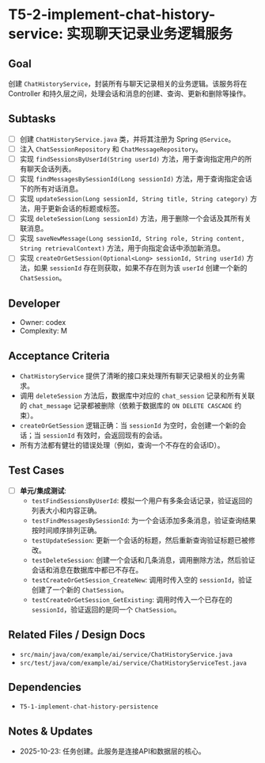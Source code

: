 # T5-2-implement-chat-history-service: 实现聊天记录业务逻辑服务

## Goal
创建 `ChatHistoryService`，封装所有与聊天记录相关的业务逻辑。该服务将在 Controller 和持久层之间，处理会话和消息的创建、查询、更新和删除等操作。

## Subtasks
- [ ] 创建 `ChatHistoryService.java` 类，并将其注册为 Spring `@Service`。
- [ ] 注入 `ChatSessionRepository` 和 `ChatMessageRepository`。
- [ ] 实现 `findSessionsByUserId(String userId)` 方法，用于查询指定用户的所有聊天会话列表。
- [ ] 实现 `findMessagesBySessionId(Long sessionId)` 方法，用于查询指定会话下的所有对话消息。
- [ ] 实现 `updateSession(Long sessionId, String title, String category)` 方法，用于更新会话的标题或标签。
- [ ] 实现 `deleteSession(Long sessionId)` 方法，用于删除一个会话及其所有关联消息。
- [ ] 实现 `saveNewMessage(Long sessionId, String role, String content, String retrievalContext)` 方法，用于向指定会话中添加新消息。
- [ ] 实现 `createOrGetSession(Optional<Long> sessionId, String userId)` 方法，如果 `sessionId` 存在则获取，如果不存在则为该 `userId` 创建一个新的 `ChatSession`。

## Developer
- Owner: codex
- Complexity: M

## Acceptance Criteria
- `ChatHistoryService` 提供了清晰的接口来处理所有聊天记录相关的业务需求。
- 调用 `deleteSession` 方法后，数据库中对应的 `chat_session` 记录和所有关联的 `chat_message` 记录都被删除（依赖于数据库的 `ON DELETE CASCADE` 约束）。
- `createOrGetSession` 逻辑正确：当 `sessionId` 为空时，会创建一个新的会话；当 `sessionId` 有效时，会返回现有的会话。
- 所有方法都有健壮的错误处理（例如，查询一个不存在的会话ID）。

## Test Cases
- [ ] **单元/集成测试**:
    - `testFindSessionsByUserId`: 模拟一个用户有多条会话记录，验证返回的列表大小和内容正确。
    - `testFindMessagesBySessionId`: 为一个会话添加多条消息，验证查询结果按时间顺序排列正确。
    - `testUpdateSession`: 更新一个会话的标题，然后重新查询验证标题已被修改。
    - `testDeleteSession`: 创建一个会话和几条消息，调用删除方法，然后验证会话和消息在数据库中都已不存在。
    - `testCreateOrGetSession_CreateNew`: 调用时传入空的 `sessionId`，验证创建了一个新的 `ChatSession`。
    - `testCreateOrGetSession_GetExisting`: 调用时传入一个已存在的 `sessionId`，验证返回的是同一个 `ChatSession`。

## Related Files / Design Docs
- `src/main/java/com/example/ai/service/ChatHistoryService.java`
- `src/test/java/com/example/ai/service/ChatHistoryServiceTest.java`

## Dependencies
- `T5-1-implement-chat-history-persistence`

## Notes & Updates
- 2025-10-23: 任务创建。此服务是连接API和数据层的核心。